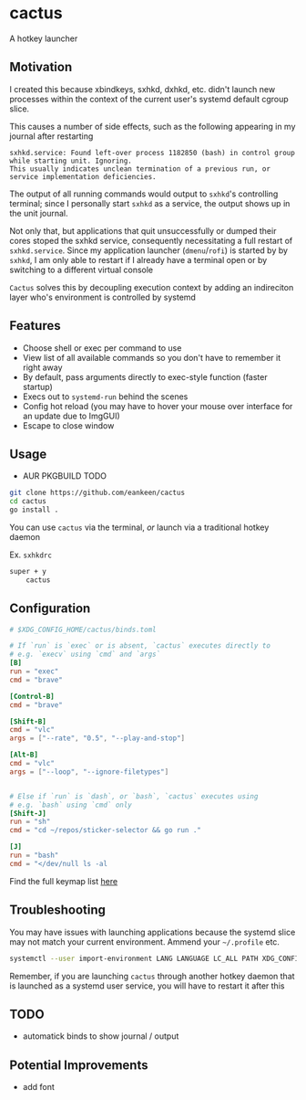 # cactus

A hotkey launcher

## Motivation

I created this because xbindkeys, sxhkd, dxhkd, etc. didn't launch new processes within the context of the current user's systemd default cgroup slice.

This causes a number of side effects, such as the following appearing in my journal after restarting

```text
sxhkd.service: Found left-over process 1182850 (bash) in control group while starting unit. Ignoring.
This usually indicates unclean termination of a previous run, or service implementation deficiencies.
```

The output of all running commands would output to `sxhkd`'s controlling terminal; since I personally start `sxhkd` as a service, the output shows up in the unit journal.

Not only that, but applications that quit unsuccessfully or dumped their cores stoped the sxhkd service, consequently necessitating a full restart of `sxhkd.service`. Since my application launcher (`dmenu`/`rofi`) is started by by `sxhkd`, I am only able to restart if I already have a terminal open or by switching to a different virtual console

`Cactus` solves this by decoupling execution context by adding an indireciton layer who's environment is controlled by systemd

## Features

- Choose shell or exec per command to use
- View list of all available commands so you don't have to remember it right away
- By default, pass arguments directly to exec-style function (faster startup)
- Execs out to `systemd-run` behind the scenes
- Config hot reload (you may have to hover your mouse over interface for an update due to ImgGUI)
- Escape to close window

## Usage

- AUR PKGBUILD TODO

```sh
git clone https://github.com/eankeen/cactus
cd cactus
go install .
```

You can use `cactus` via the terminal, _or_ launch via a traditional hotkey daemon

Ex. `sxhkdrc`

```txt
super + y
	cactus
```

## Configuration

```toml
# $XDG_CONFIG_HOME/cactus/binds.toml

# If `run` is `exec` or is absent, `cactus` executes directly to
# e.g. `execv` using `cmd` and `args`
[B]
run = "exec"
cmd = "brave"

[Control-B]
cmd = "brave"

[Shift-B]
cmd = "vlc"
args = ["--rate", "0.5", "--play-and-stop"]

[Alt-B]
cmd = "vlc"
args = ["--loop", "--ignore-filetypes"]


# Else if `run` is `dash`, or `bash`, `cactus` executes using
# e.g. `bash` using `cmd` only
[Shift-J]
run = "sh"
cmd = "cd ~/repos/sticker-selector && go run ."

[J]
run = "bash"
cmd = "</dev/null ls -al
```

Find the full keymap list [here](./keymap/keymap.go)

## Troubleshooting

You may have issues with launching applications because the systemd slice may not match your current environment. Ammend your `~/.profile` etc.

```sh
systemctl --user import-environment LANG LANGUAGE LC_ALL PATH XDG_CONFIG_HOME XDG_DATA_HOME
```

Remember, if you are launching `cactus` through another hotkey daemon that is launched as a systemd user service, you will have to restart it after this

## TODO

- automatick binds to show journal / output

## Potential Improvements

- add font
